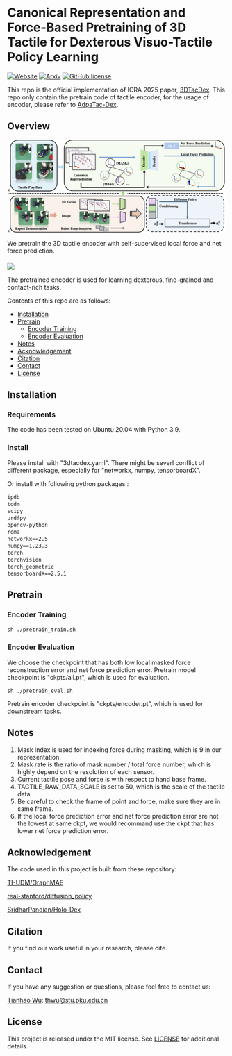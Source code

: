 # Canonical Representation and Force-Based Pretraining of 3D Tactile for Dexterous Visuo-Tactile Policy Learning

[![Website](https://img.shields.io/badge/Website-orange.svg )](https://3dtacdex.github.io/)
[![Arxiv](https://img.shields.io/badge/Arxiv-green.svg )](https://arxiv.org/pdf/2409.17549?)
[![GitHub license](https://img.shields.io/badge/License-MIT-blue.svg)](https://github.com/Jiyao06/GenPose/blob/main/LICENSE)
<!-- [![Hits](https://hits.seeyoufarm.com/api/count/incr/badge.svg?url=https%3A%2F%2Fgithub.com%2Ftianhaowuhz%2Fhuman-assisting-dex-grasp%2F&count_bg=%2379C83D&title_bg=%23555555&icon=&icon_color=%23E7E7E7&title=hits&edge_flat=false)](https://hits.seeyoufarm.com) -->

This repo is the official implementation of ICRA 2025 paper, [3DTacDex](https://arxiv.org/pdf/2409.17549?). This repo only contain the pretrain code of tactile encoder, for the usage of encoder, please refer to [AdpaTac-Dex](https://adaptac-dex.github.io/).

<!-- ## TODOs:
- [ ] Refine -->

## Overview
<img src="demos/pip.png" align="middle" width="700"/> 

We pretrain the 3D tactile encoder with self-supervised local force and net force prediction.

<img src="demos/3dtacdex.gif" align="middle" width="700"/> 

The pretrained encoder is used for learning dexterous, fine-grained and contact-rich tasks.

Contents of this repo are as follows:

- [Installation](#installation)
- [Pretrain](#pretrain)
    - [Encoder Training](#encoder-training)
    - [Encoder Evaluation](#encoder-evaluation)
- [Notes](#notes)
- [Acknowledgement](#acknowledgement)
- [Citation](#citation)
- [Contact](#contact)
- [License](#license)


## Installation

### Requirements
The code has been tested on Ubuntu 20.04 with Python 3.9. 

### Install
Please install with "3dtacdex.yaml". There might be severl conflict of different package, especially for "networkx, numpy, tensorboardX". 

Or install with following python packages :
``` 
ipdb
tqdm
scipy
urdfpy
opencv-python
roma
networkx==2.5
numpy==1.23.3
torch
torchvision
torch_geometric
tensorboardX==2.5.1
```

## Pretrain 

### Encoder Training
```
sh ./pretrain_train.sh
```

### Encoder Evaluation
We choose the checkpoint that has both low local masked force reconstruction error and net force prediction error. Pretrain model checkpoint is "ckpts/all.pt", which is used for evaluation.
```
sh ./pretrain_eval.sh
```
Pretrain encoder checkpoint is "ckpts/encoder.pt", which is used for downstream tasks.

## Notes 
1. Mask index is used for indexing force during masking, which is 9 in our representation.
2. Mask rate is the ratio of mask number / total force number, which is highly depend on the resolution of each sensor.
3. Current tactile pose and force is with respect to hand base frame.
4. TACTILE_RAW_DATA_SCALE is set to 50, which is the scale of the tactile data.
5. Be careful to check the frame of point and force, make sure they are in same frame.
6. If the local force prediction error and net force prediction error are not the lowest at same ckpt, we would recommand use the ckpt that has lower net force prediction error.

## Acknowledgement
The code used in this project is built from these repository:

[THUDM/GraphMAE](https://github.com/THUDM/GraphMAE)

[real-stanford/diffusion_policy](https://github.com/real-stanford/diffusion_policy)

[SridharPandian/Holo-Dex](https://github.com/SridharPandian/Holo-Dex)


## Citation
If you find our work useful in your research, please cite.
<!-- ``` bash
@article{wu2023learning,
  title={Learning Score-based Grasping Primitive for Human-assisting Dexterous Grasping},
  author={Tianhao Wu and Mingdong Wu and Jiyao Zhang and Yunchong Gan and Hao Dong},
  booktitle={Thirty-seventh Conference on Neural Information Processing Systems},
  year={2023},
  url={https://openreview.net/forum?id=fwvfxDbUFw}
}
``` -->

## Contact
If you have any suggestion or questions, please feel free to contact us:

[Tianhao Wu](https://tianhaowuhz.github.io/): [thwu@stu.pku.edu.cn](mailto:thwu@stu.pku.edu.cn)

## License
This project is released under the MIT license. See [LICENSE](LICENSE) for additional details.







